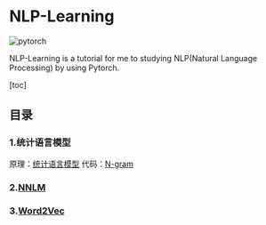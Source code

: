 # NLP-Learning
![pytorch](https://camo.githubusercontent.com/28daa36807d1fdb943ea408df9274e03b5ec28cc/68747470733a2f2f6d656469612d7468756d62732e676f6c64656e2e636f6d2f4f4c717a6d726d77417a59315037536c32396b325439576a4a644d3d2f323030783230302f736d6172742f676f6c64656e2d73746f726167652d70726f64756374696f6e2e73332e616d617a6f6e6177732e636f6d2f746f7069635f696d616765732f65303839313461666131306134313739383933656562303763623565343731332e706e67)

NLP-Learning is a tutorial for me to studying NLP(Natural Language Processing) by using Pytorch. 

[toc]

## 目录

### 1.统计语言模型
原理：[统计语言模型](统计语言模型)
代码：[N-gram]()
### 2.[NNLM](NNML)
### 3.[Word2Vec]()
